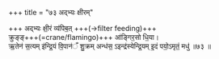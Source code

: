 +++
title = "७३ अद्भ्यः क्षीरम्"

+++
अद्भ्यः क्षी॒रं व्य॑पिब॒त् +++(→filter feeding)+++  
क्रुङ्ङ्+++(=crane/flamingo)+++ आ॑ङ्गिर॒सो धि॒या।  
ऋ॒तेन॑ स॒त्यम् इ॑न्द्रि॒यं वि॒पान॑ँ शु॒क्रम् अन्ध॑स॒ ऽइन्द्र॑स्येन्द्रि॒यम् इ॒दं पयो॒ऽमृतं॒ मधु॑ ॥७३ ॥